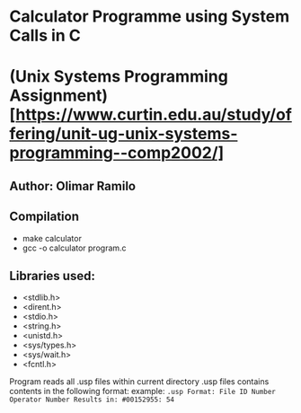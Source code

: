 # Calculator Programme using System Calls in C
# (Unix Systems Programming Assignment)[https://www.curtin.edu.au/study/offering/unit-ug-unix-systems-programming--comp2002/] 

## Author: Olimar Ramilo 

## Compilation
- make calculator
- gcc -o calculator program.c
  
## Libraries used:
- <stdlib.h>
- <dirent.h>
- <stdio.h>
- <string.h>
- <unistd.h>
- <sys/types.h>
- <sys/wait.h>
- <fcntl.h>

Program reads all .usp files within current directory
.usp files contains contents in the following format:
    example: 
    ```
        .usp Format:
          File ID
          Number
          Operator
          Number
        Results in:
          #00152955:
          54
    ```
